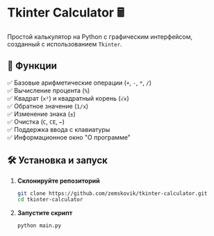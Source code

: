 # Tkinter Calculator 🖩

Простой калькулятор на Python с графическим интерфейсом, созданный с использованием `Tkinter`.

## 🚀 Функции

✅ Базовые арифметические операции (`+`, `-`, `*`, `/`)  
✅ Вычисление процента (`%`)  
✅ Квадрат (`x²`) и квадратный корень (`√x`)  
✅ Обратное значение (`1/x`)  
✅ Изменение знака (`±`)  
✅ Очистка (`C`, `CE`, `←`)  
✅ Поддержка ввода с клавиатуры  
✅ Информационное окно "О программе"  

## 🛠 Установка и запуск

1. **Склонируйте репозиторий**  
   ```bash
   git clone https://github.com/zemskovik/tkinter-calculator.git
   cd tkinter-calculator
   ```
2. **Запустите скрипт**
   ```bash
   python main.py
   ```

